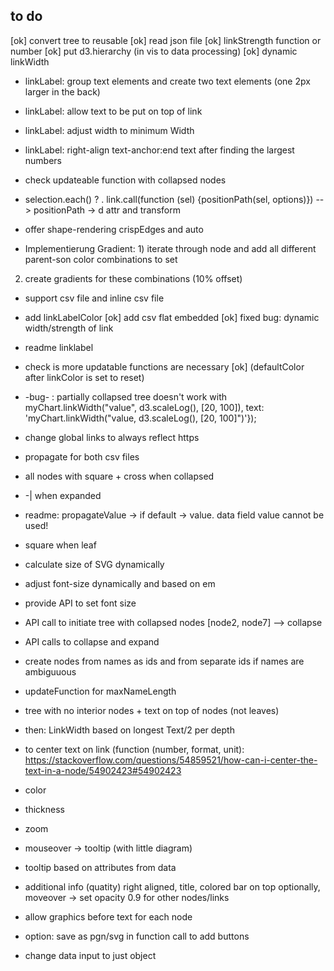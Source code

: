 ## to do
[ok] convert tree to reusable
[ok] read json file
[ok] linkStrength function or number
[ok] put d3.hierarchy (in vis to data processing)
[ok] dynamic linkWidth
* linkLabel: group text elements and create two text elements (one 2px larger in the back)
* linkLabel: allow text to be put on top of link
* linkLabel: adjust width to minimum Width
* linkLabel: right-align text-anchor:end text after finding the largest numbers

* check updateable function with collapsed nodes
* selection.each() ?
. link.call(function (sel) {positionPath(sel, options)}) --> positionPath -> d attr and transform
* offer shape-rendering crispEdges and auto
* Implementierung Gradient: 1) iterate through node and add all different parent-son color combinations to set
2) create gradients for these combinations (10% offset)
* support csv file and inline csv file
* add linkLabelColor
[ok] add csv flat embedded
[ok] fixed bug: dynamic width/strength of link
* readme linklabel
* check is more updatable functions are necessary 
[ok] (defaultColor after linkColor is set to reset)
* -bug- : partially collapsed tree doesn't work with myChart.linkWidth("value", d3.scaleLog(), [20, 100]), text: 'myChart.linkWidth("value, d3.scaleLog(), [20, 100]")'});
* change global links to always reflect https
* propagate for both csv files
* all nodes with square + cross when collapsed
* -| when expanded
* readme: propagateValue -> if default -> value. data field value cannot be used!
* square when leaf
* calculate size of SVG dynamically
* adjust font-size dynamically and based on em
* provide API to set font size
* API call to initiate tree with collapsed nodes [node2, node7] --> collapse
* API calls to collapse and expand
* create nodes from names as ids and from separate ids if names are ambiguuous
* updateFunction for maxNameLength
* tree with no interior nodes + text on top of nodes (not leaves)
* then: LinkWidth based on longest Text/2 per depth
* to center text on link (function (number, format, unit): https://stackoverflow.com/questions/54859521/how-can-i-center-the-text-in-a-node/54902423#54902423

* color
* thickness
* zoom
* mouseover -> tooltip (with little diagram)
* tooltip based on attributes from data
* additional info (quatity) right aligned, title, colored bar on top optionally, moveover -> set opacity 0.9 for other nodes/links
* allow graphics before text for each node
* option: save as pgn/svg in function call to add buttons
* change data input to just object